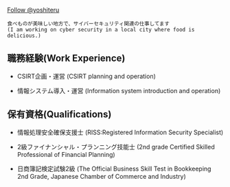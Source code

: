 <!-- Global site tag (gtag.js) - Google Analytics -->
<script async src="https://www.googletagmanager.com/gtag/js?id=UA-115471799-2"></script>
<script>
  window.dataLayer = window.dataLayer || [];
  function gtag(){dataLayer.push(arguments);}
  gtag('js', new Date());

  gtag('config', 'UA-115471799-2');
</script>

<a href="https://twitter.com/yoshiteru?ref_src=twsrc%5Etfw" class="twitter-follow-button" data-show-count="false">Follow @yoshiteru</a><script async src="https://platform.twitter.com/widgets.js" charset="utf-8"></script>
```
食べものが美味しい地方で、サイバーセキュリティ関連の仕事してます
(I am working on cyber security in a local city where food is delicious.)
```
## 職務経験(Work Experience)
* CSIRT企画・運営 (CSIRT planning and operation)

* 情報システム導入・運営 (Information system introduction and operation)

## 保有資格(Qualifications)
* 情報処理安全確保支援士 (RISS:Registered Information Security Specialist)

* 2級ファイナンシャル・プランニング技能士 (2nd grade Certified Skilled Professional of Financial Planning)

* 日商簿記検定試験2級 (The Official Business Skill Test in Bookkeeping 2nd Grade, Japanese Chamber of Commerce and Industry)
